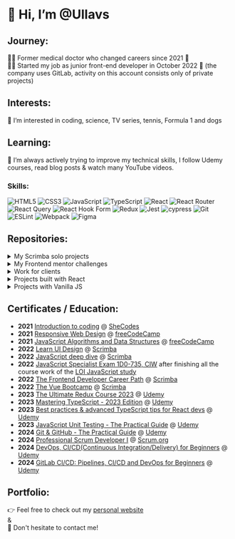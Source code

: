 # 👋 Hi, I’m @Ullavs

## Journey: 
👩‍⚕️ Former medical doctor who changed careers since 2021 🔀  
👩‍💼 Started my job as junior front-end developer in October 2022 🚀 (the company uses GitLab, activity on this account consists only of private projects)

## Interests:
👀 I’m interested in coding, science, TV series, tennis, Formula 1 and dogs

## Learning:
🌱 I’m always actively trying to improve my technical skills, I follow Udemy courses, read blog posts & watch many YouTube videos.

### Skills:
![HTML5](https://img.shields.io/badge/html5-%23E34F26.svg?style=for-the-badge&logo=html5&logoColor=white)  ![CSS3](https://img.shields.io/badge/css3-%231572B6.svg?style=for-the-badge&logo=css3&logoColor=white)  ![JavaScript](https://img.shields.io/badge/javascript-%23323330.svg?style=for-the-badge&logo=javascript&logoColor=%23F7DF1E)  ![TypeScript](https://img.shields.io/badge/typescript-%23007ACC.svg?style=for-the-badge&logo=typescript&logoColor=white)  ![React](https://img.shields.io/badge/react-%2320232a.svg?style=for-the-badge&logo=react&logoColor=%2361DAFB) ![React Router](https://img.shields.io/badge/React_Router-CA4245?style=for-the-badge&logo=react-router&logoColor=white) ![React Query](https://img.shields.io/badge/-React%20Query-FF4154?style=for-the-badge&logo=react%20query&logoColor=white) ![React Hook Form](https://img.shields.io/badge/React%20Hook%20Form-%23EC5990.svg?style=for-the-badge&logo=reacthookform&logoColor=white) ![Redux](https://img.shields.io/badge/redux-%23593d88.svg?style=for-the-badge&logo=redux&logoColor=white) ![Jest](https://img.shields.io/badge/-jest-%23C21325?style=for-the-badge&logo=jest&logoColor=white) ![cypress](https://img.shields.io/badge/-cypress-%23E5E5E5?style=for-the-badge&logo=cypress&logoColor=058a5e) ![Git](https://img.shields.io/badge/git-%23F05033.svg?style=for-the-badge&logo=git&logoColor=white) ![ESLint](https://img.shields.io/badge/ESLint-4B3263?style=for-the-badge&logo=eslint&logoColor=white) ![Webpack](https://img.shields.io/badge/webpack-%238DD6F9.svg?style=for-the-badge&logo=webpack&logoColor=black) ![Figma](https://img.shields.io/badge/figma-%23F24E1E.svg?style=for-the-badge&logo=figma&logoColor=white)

## Repositories:
<details>
  <summary>My Scrimba solo projects</summary>
  <p>Throughout the <a href="https://scrimba.com/learn/frontend">Scrimba front-end developer career path</a> you are encouraged to do multiple solo projects. Solo means there will be no guidance or solution to the challenge; only the design and requirements of the projects are given.</p>
  <blockquote>
    <ul>
      <li><a href="https://github.com/Ullavs/quizzical">Quizzical (React)</a></li>
      <li><a href="https://github.com/Ullavs/travel-journal">Travel Journal (React)</a></li>
      <li><a href="https://github.com/Ullavs/digital-business-card">Digital business card (React)</a></li>
      <li><a href="https://github.com/Ullavs/movie-watchlist">Movie watchlist</a></li>
      <li><a href="https://github.com/Ullavs/unit-converter">Unit converter</a></li>
      <li><a href="https://github.com/Ullavs/password-generator">Password generator</a></li>
      <li><a href="https://github.com/Ullavs/invoice-creator">Invoice creator</a></li>
      <li><a href="https://github.com/Ullavs/color-scheme-generator">Color scheme generator</a></li>
    </ul>
  </blockquote>
</details> 

<details>
  <summary>My Frontend mentor challenges</summary>
  <p><a href="https://www.frontendmentor.io/">Frontend Mentor</a> provides front-end challenges that include professional web designs. These allow you to practice building websites in a realistic workflow. Taking these challenges will help you improve your skills, gain experience creating websites, and build up a project portfolio.</p>
  <blockquote>
     <ul>
      <li><a href="https://github.com/Ullavs/frontend-mentor/tree/main/001">Challenge 1</a></li>
      <li><a href="https://github.com/Ullavs/frontend-mentor/tree/main/002">Challenge 2</a></li>
      <li><a href="https://github.com/Ullavs/frontend-mentor/tree/main/003">Challenge 3</a></li>
      <li><a href="https://github.com/Ullavs/frontend-mentor/tree/main/004">Challenge 4</a></li>
      <li><a href="https://github.com/Ullavs/frontend-mentor/tree/main/005">Challenge 5</a></li>
      <li><a href="https://github.com/Ullavs/frontend-mentor/tree/main/006">Challenge 6</a></li>
      <li><a href="https://github.com/Ullavs/frontend-mentor/tree/main/007">Challenge 7</a></li>
      <li><a href="https://github.com/Ullavs/frontend-mentor/tree/main/008">Challenge 8 - IN PROGRESS</a></li>
  </blockquote>
</details> 

<details>
  <summary>Work for clients</summary>
  <blockquote>
    <ul>
      <li><a href="https://github.com/Ullavs/saritlaufer.nl">Website for a friends business</a></li>
    </ul>
  </blockquote>
</details>
  
  <details>
  <summary>Projects built with React</summary>
  <blockquote>
     <ul>
       <li><a href="https://github.com/Ullavs/rulespadel">Rules padel - IN PROGRESS</a></li> 
      <li><a href="https://github.com/Ullavs/quizzical">Quizzical</a></li>
      <li><a href="https://github.com/Ullavs/travel-journal">Travel Journal</a></li>
      <li><a href="https://github.com/Ullavs/digital-business-card">Digital business card</a></li>
    </ul>
  </blockquote>
</details>

<details>
  <summary>Projects with Vanilla JS</summary>
  <blockquote>
    <ul>
      <li><a href="https://github.com/Ullavs/memory">Memory Game</a></li>
      <li><a href="https://github.com/Ullavs/calculator">Calculator</a></li>
      <li><a href="https://github.com/Ullavs/dashboard">Dashboard</a></li>
    </ul>
  </blockquote>
</details> 

## Certificates / Education:
- **2021** [Introduction to coding](https://www.shecodes.io/certificates/af3c717e8a247f24835e4a2ca1dd795c) @ [SheCodes](https://www.shecodes.io/)
- **2021** [Responsive Web Design](https://www.freecodecamp.org/certification/ullavs/responsive-web-design) @ [freeCodeCamp](https://www.freecodecamp.org/)
- **2021** [JavaScript Algorithms and Data Structures](https://www.freecodecamp.org/certification/ullavs/javascript-algorithms-and-data-structures) @ [freeCodeCamp](https://www.freecodecamp.org/)
- **2022** [Learn UI Design](https://scrimba.com/certificate/uYPN6zcN/gdesignbootcamp) @ [Scrimba](https://scrimba.com/)
- **2022** [JavaScript deep dive](https://scrimba.com/certificate/uYPN6zcN/gjavascript) @ [Scrimba](https://scrimba.com/)
- **2022** [JavaScript Specialist Exam 1D0-735, CIW](https://cp.certmetrics.com/ciwcerts/en/public/verify/credential/f9947a241dd14a6eb79b490ee577f58b) after finishing all the course work of the [LOI JavaScript study](https://www.loi.nl/n-3374-hbo-programmeren-in-javascript)
- **2022** [The Frontend Developer Career Path](https://scrimba.com/certificate/uYPN6zcN/gfrontend) @ [Scrimba](https://scrimba.com/)
- **2022** [The Vue Bootcamp](https://scrimba.com/certificate/uYPN6zcN/gvue) @ [Scrimba](https://scrimba.com/)
- **2023** [The Ultimate Redux Course 2023](https://www.udemy.com/certificate/UC-1835230b-3531-4d2d-aff3-a313efc0230f/) @ [Udemy](https://www.udemy.com/)
- **2023** [Mastering TypeScript - 2023 Edition](https://www.udemy.com/certificate/UC-00472fe8-5fde-4f15-8138-b58a5d39d3af/) @ [Udemy](https://www.udemy.com/)
- **2023** [Best practices & advanced TypeScript tips for React devs](https://www.udemy.com/certificate/UC-24b2fdac-8d35-427a-8fe2-8684d2d70a90/) @ [Udemy](https://www.udemy.com/)
- **2023** [JavaScript Unit Testing - The Practical Guide](https://www.udemy.com/certificate/UC-79d9f769-a4be-43d2-858c-85943d512568/) @ [Udemy](https://www.udemy.com/)
- **2024** [Git & GitHub - The Practical Guide](https://www.udemy.com/certificate/UC-465a6a04-dc15-4144-9d82-e9252a569600) @ [Udemy](https://www.udemy.com/)
- **2024** [Professional Scrum Developer I](https://www.scrum.org/certificates/1092346) @ [Scrum.org](https://www.scrum.org/)
- **2024** [DevOps, CI/CD(Continuous Integration/Delivery) for Beginners](https://udemy-certificate.s3.amazonaws.com/pdf/UC-3e22e31c-3482-41e3-9dbc-cacd3c4866f0.pdf) @ [Udemy](https://www.udemy.com/)
- **2024** [GitLab CI/CD: Pipelines, CI/CD and DevOps for Beginners](https://www.udemy.com/certificate/UC-ba68c978-987f-4395-bf65-443ac92f58d9/) @ [Udemy](https://www.udemy.com/)
  
## Portfolio:
👉 Feel free to check out my [personal website](https://ullavs.nl)  
  &  
📩 Don't hesitate to contact me! 

